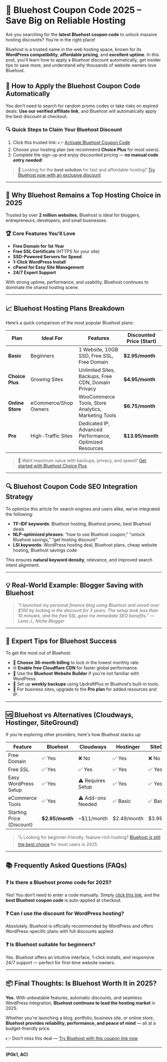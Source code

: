 # 🎉 Bluehost Coupon Code 2025 – Save Big on Reliable Hosting

Are you searching for the **latest Bluehost coupon code** to unlock massive hosting discounts? You're in the right place!

Bluehost is a trusted name in the web hosting space, known for its **WordPress compatibility**, **affordable pricing**, and **excellent uptime**. In this post, you’ll learn how to apply a Bluehost discount automatically, get insider tips to save more, and understand why thousands of website owners love Bluehost.


## 🛒 How to Apply the Bluehost Coupon Code Automatically

You don’t need to search for random promo codes or take risks on expired deals. **Use our verified affiliate link**, and Bluehost will automatically apply the best discount at checkout.

### 🔍 Quick Steps to Claim Your Bluehost Discount

1. Click this trusted link: 👉 [Activate Bluehost Coupon Code](https://snipitx.com/bluehost-jy)
2. Choose your hosting plan (we recommend **Choice Plus** for most users).
3. Complete the sign-up and enjoy discounted pricing — **no manual code entry needed**!

> 🎯 Looking for the **best solution** for fast and affordable hosting?
> [Try Bluehost now with an exclusive discount](https://snipitx.com/bluehost-jy)

---

## 🚀 Why Bluehost Remains a Top Hosting Choice in 2025

Trusted by over **2 million websites**, Bluehost is ideal for bloggers, entrepreneurs, developers, and small businesses.

### 🏆 Core Features You’ll Love

* **Free Domain for 1st Year**
* **Free SSL Certificate** (HTTPS for your site)
* **SSD-Powered Servers for Speed**
* **1-Click WordPress Install**
* **cPanel for Easy Site Management**
* **24/7 Expert Support**

With strong uptime, performance, and usability, Bluehost continues to dominate the shared hosting scene.

---

## 📈 Bluehost Hosting Plans Breakdown

Here’s a quick comparison of the most popular Bluehost plans:

| Plan             | Ideal For             | Features                                                | Discounted Price (Start) |
| ---------------- | --------------------- | ------------------------------------------------------- | ------------------------ |
| **Basic**        | Beginners             | 1 Website, 10GB SSD, Free SSL, Free Domain              | **\$2.95/month**         |
| **Choice Plus**  | Growing Sites         | Unlimited Sites, Backups, Free CDN, Domain Privacy      | **\$4.95/month**         |
| **Online Store** | eCommerce/Shop Owners | WooCommerce Tools, Store Analytics, Marketing Tools     | **\$6.75/month**         |
| **Pro**          | High-Traffic Sites    | Dedicated IP, Advanced Performance, Optimized Resources | **\$13.95/month**        |

> 🔐 Want maximum value with backups, privacy, and speed?
> [Get started with Bluehost Choice Plus](https://snipitx.com/bluehost-jy)

---

## 🔍 Bluehost Coupon Code SEO Integration Strategy

To optimize this article for search engines and users alike, we’ve integrated the following:

* **TF-IDF keywords**: Bluehost hosting, Bluehost promo, best Bluehost deals
* **NLP-optimized phrases**: “how to use Bluehost coupon,” “unlock Bluehost savings,” “get hosting discount”
* **LSI keywords**: WordPress hosting deal, Bluehost plans, cheap website hosting, Bluehost savings code

This ensures **natural keyword density**, relevance, and improved search intent alignment.

---

## 💡 Real-World Example: Blogger Saving with Bluehost

> *“I launched my personal finance blog using Bluehost and saved over \$100 by locking in the discount for 3 years. The setup took less than 10 minutes, and the free SSL gave me immediate SEO benefits.”*
> — *Lena J., Niche Blogger*

---

## 🔧 Expert Tips for Bluehost Success

To get the most out of Bluehost:

* 🔄 **Choose 36-month billing** to lock in the lowest monthly rate.
* 🌐 **Enable free Cloudflare CDN** for faster global performance.
* 🧱 Use the **Bluehost Website Builder** if you're not familiar with WordPress.
* 🔄 Set up **weekly backups** using UpdraftPlus or Bluehost’s built-in tools.
* 💼 For business sites, upgrade to the **Pro plan** for added resources and IP.

---

## 🆚 Bluehost vs Alternatives (Cloudways, Hostinger, SiteGround)

If you’re exploring other providers, here's how Bluehost stacks up:

| Feature                   | Bluehost         | Cloudways         | Hostinger    | SiteGround   |
| ------------------------- | ---------------- | ----------------- | ------------ | ------------ |
| Free Domain               | ✅ Yes            | ❌ No              | ✅ Yes        | ❌ No         |
| Free SSL                  | ✅ Yes            | ✅ Yes             | ✅ Yes        | ✅ Yes        |
| Easy WordPress Setup      | ✅ Yes            | ⚠️ Requires Setup | ✅ Yes        | ✅ Yes        |
| eCommerce Tools           | ✅ Yes            | ⚠️ Add-ons Needed | ✅ Basic      | ✅ Basic      |
| Starting Price (Discount) | **\$2.95/month** | \~\$11/month      | \$2.49/month | \$3.99/month |

> 🔍 Looking for beginner-friendly, feature-rich hosting?
> [Bluehost is still the best choice](https://snipitx.com/bluehost-jy) for most users in 2025.

---

## 📚 Frequently Asked Questions (FAQs)

### ❓ Is there a Bluehost promo code for 2025?

Yes! You don’t need to enter a code manually. Simply [click this link](https://snipitx.com/bluehost-jy), and the **best Bluehost coupon code** is auto-applied at checkout.

### ❓ Can I use the discount for WordPress hosting?

Absolutely. Bluehost is officially recommended by WordPress and offers WordPress-specific plans with full discounts applied.

### ❓ Is Bluehost suitable for beginners?

Yes. Bluehost offers an intuitive interface, 1-click installs, and responsive 24/7 support — perfect for first-time website owners.

---

## 📦 Final Thoughts: Is Bluehost Worth It in 2025?

**Yes.** With unbeatable features, automatic discounts, and seamless WordPress integration, **Bluehost continues to lead the hosting market** in 2025.

Whether you're launching a blog, portfolio, business site, or online store, **Bluehost provides reliability, performance, and peace of mind** — all at a budget-friendly price.

👉 Don’t miss this deal — [Try Bluehost with this coupon link now](https://snipitx.com/bluehost-jy)

---

**(PGk1, AC)**
